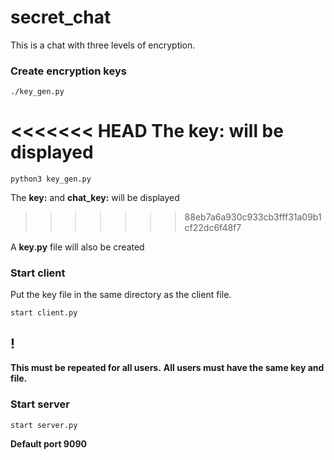 # secret_chat
This is a chat with three levels of encryption.

### Сreate encryption keys
```
./key_gen.py
```

<<<<<<< HEAD
The __key:__ will be displayed
=======
`python3 key_gen.py`

The __key:__ and __chat_key:__ will be displayed
>>>>>>> 88eb7a6a930c933cb3fff31a09b1cf22dc6f48f7

A __key.py__ file will also be created

### Start client

Put the key file in the same directory as the client file.

```
start client.py
```
## __!__
__This must be repeated for all users.__
__All users must have the same key and file.__

### Start server

```
start server.py
```

__Default port 9090__
